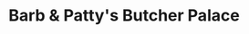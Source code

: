 ---
title: "Barb & Patty's Butcher Palace"
url: /mentor/barb-and-pattys-butcher-palace/
shop: butcher
---